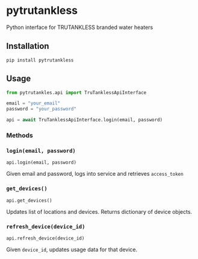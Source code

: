 # pytrutankless

Python interface for TRUTANKLESS branded water heaters

## Installation

```
pip install pytrutankless
```

## Usage

```python
from pytrutankles.api import TruTanklessApiInterface

email = "your_email"
password = "your_password"

api = await TruTanklessApiInterface.login(email, password)
```

### Methods

### `login(email, password)`

```
api.login(email, password)
```

Given email and password, logs into service and retrieves `access_token`

### `get_devices()`

```
api.get_devices()
```

Updates list of locations and devices. Returns dictionary of device objects.

### `refresh_device(device_id)`

```
api.refresh_device(device_id)
```

Given `device_id`, updates usage data for that device.
